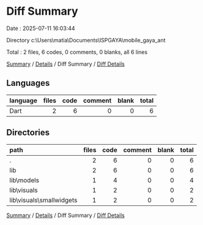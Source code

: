 # Diff Summary

Date : 2025-07-11 16:03:44

Directory c:\\Users\\matia\\Documents\\ISPGAYA\\mobile_gaya_ant

Total : 2 files,  6 codes, 0 comments, 0 blanks, all 6 lines

[Summary](results.md) / [Details](details.md) / Diff Summary / [Diff Details](diff-details.md)

## Languages
| language | files | code | comment | blank | total |
| :--- | ---: | ---: | ---: | ---: | ---: |
| Dart | 2 | 6 | 0 | 0 | 6 |

## Directories
| path | files | code | comment | blank | total |
| :--- | ---: | ---: | ---: | ---: | ---: |
| . | 2 | 6 | 0 | 0 | 6 |
| lib | 2 | 6 | 0 | 0 | 6 |
| lib\\models | 1 | 4 | 0 | 0 | 4 |
| lib\\visuals | 1 | 2 | 0 | 0 | 2 |
| lib\\visuals\\smallwidgets | 1 | 2 | 0 | 0 | 2 |

[Summary](results.md) / [Details](details.md) / Diff Summary / [Diff Details](diff-details.md)